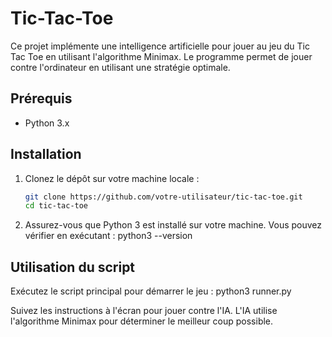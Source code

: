 
# Tic-Tac-Toe
Ce projet implémente une intelligence artificielle pour jouer au jeu du Tic Tac Toe en utilisant l'algorithme Minimax. Le programme permet de jouer contre l'ordinateur en utilisant une stratégie optimale.

## Prérequis

- Python 3.x

## Installation

1. Clonez le dépôt sur votre machine locale :

   ```bash
   git clone https://github.com/votre-utilisateur/tic-tac-toe.git
   cd tic-tac-toe
   
2. Assurez-vous que Python 3 est installé sur votre machine. Vous pouvez vérifier en exécutant :
  python3 --version

## Utilisation du script
Exécutez le script principal pour démarrer le jeu :
  python3 runner.py
  


Suivez les instructions à l'écran pour jouer contre l'IA. L'IA utilise l'algorithme Minimax pour déterminer le meilleur coup possible.

